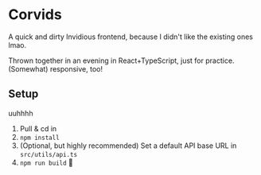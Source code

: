 # Corvids

A quick and dirty Invidious frontend, because I didn't like the existing ones lmao.

Thrown together in an evening in React+TypeScript, just for practice. (Somewhat) responsive, too!

## Setup

uuhhhh

1. Pull & cd in
2. `npm install`
3. (Optional, but highly recommended) Set a default API base URL in `src/utils/api.ts`
4. `npm run build` 👏️